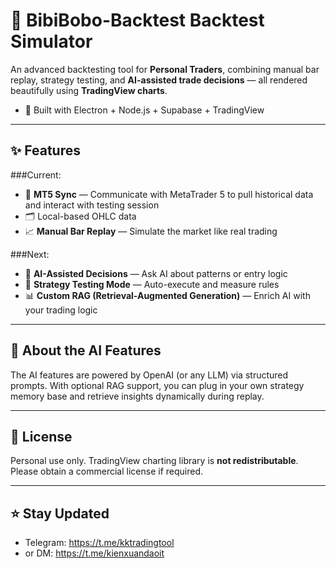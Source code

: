 # 🔁 BibiBobo-Backtest Backtest Simulator

An advanced backtesting tool for **Personal Traders**, combining manual bar replay, strategy testing, and **AI-assisted trade decisions** — all rendered beautifully using **TradingView charts**.
- 🧰 Built with Electron + Node.js + Supabase + TradingView

---

## ✨ Features

###Current:

- 🔄 **MT5 Sync** — Communicate with MetaTrader 5 to pull historical data and interact with testing session
- 🗂️ Local-based OHLC data
- 📈 **Manual Bar Replay** — Simulate the market like real trading

###Next:

- 🧠 **AI-Assisted Decisions** — Ask AI about patterns or entry logic
- 🧪 **Strategy Testing Mode** — Auto-execute and measure rules
- 📊 **Custom RAG (Retrieval-Augmented Generation)** — Enrich AI with your trading logic

---

## 🧠 About the AI Features

The AI features are powered by OpenAI (or any LLM) via structured prompts. With optional RAG support, you can plug in your own strategy memory base and retrieve insights dynamically during replay.

---

## 📌 License

Personal use only. TradingView charting library is **not redistributable**. Please obtain a commercial license if required.

---

## ⭐ Stay Updated

- Telegram: https://t.me/kktradingtool
- or DM: https://t.me/kienxuandaoit
